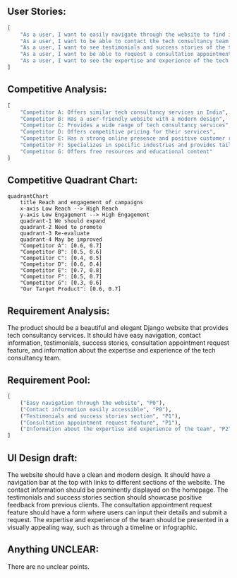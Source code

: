 ## User Stories:
```python
[
    "As a user, I want to easily navigate through the website to find information about the tech consultancy services",
    "As a user, I want to be able to contact the tech consultancy team easily",
    "As a user, I want to see testimonials and success stories of the tech consultancy services",
    "As a user, I want to be able to request a consultation appointment through the website",
    "As a user, I want to see the expertise and experience of the tech consultancy team"
]
```

## Competitive Analysis:
```python
[
    "Competitor A: Offers similar tech consultancy services in India",
    "Competitor B: Has a user-friendly website with a modern design",
    "Competitor C: Provides a wide range of tech consultancy services",
    "Competitor D: Offers competitive pricing for their services",
    "Competitor E: Has a strong online presence and positive customer reviews",
    "Competitor F: Specializes in specific industries and provides tailored solutions",
    "Competitor G: Offers free resources and educational content"
]
```

## Competitive Quadrant Chart:
```mermaid
quadrantChart
    title Reach and engagement of campaigns
    x-axis Low Reach --> High Reach
    y-axis Low Engagement --> High Engagement
    quadrant-1 We should expand
    quadrant-2 Need to promote
    quadrant-3 Re-evaluate
    quadrant-4 May be improved
    "Competitor A": [0.6, 0.7]
    "Competitor B": [0.5, 0.6]
    "Competitor C": [0.4, 0.5]
    "Competitor D": [0.6, 0.4]
    "Competitor E": [0.7, 0.8]
    "Competitor F": [0.5, 0.7]
    "Competitor G": [0.3, 0.6]
    "Our Target Product": [0.6, 0.7]
```

## Requirement Analysis:
The product should be a beautiful and elegant Django website that provides tech consultancy services. It should have easy navigation, contact information, testimonials, success stories, consultation appointment request feature, and information about the expertise and experience of the tech consultancy team.

## Requirement Pool:
```python
[
    ("Easy navigation through the website", "P0"),
    ("Contact information easily accessible", "P0"),
    ("Testimonials and success stories section", "P1"),
    ("Consultation appointment request feature", "P1"),
    ("Information about the expertise and experience of the team", "P2")
]
```

## UI Design draft:
The website should have a clean and modern design. It should have a navigation bar at the top with links to different sections of the website. The contact information should be prominently displayed on the homepage. The testimonials and success stories section should showcase positive feedback from previous clients. The consultation appointment request feature should have a form where users can input their details and submit a request. The expertise and experience of the team should be presented in a visually appealing way, such as through a timeline or infographic.

## Anything UNCLEAR:
There are no unclear points.